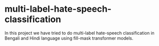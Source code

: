# multi-label-hate-speech-classification
In this project we have tried to do multi-label hate-speech classification in Bengali and Hindi language using fill-mask transformer models.
